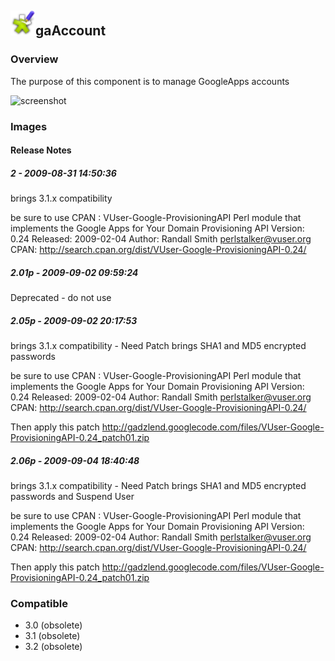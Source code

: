 ## <img src='./logo.jpg' width='40' height='40'>gaAccount

### Overview
The purpose of this component is to manage GoogleApps accounts 


![screenshot](https://talendforge.org/exchange/tos/upload_tos/extension-59/screenshot.jpg)
### Images




#### Release Notes

##### 2 - 2009-08-31 14:50:36
brings 3.1.x compatibility

be sure to use CPAN : VUser-Google-ProvisioningAPI
Perl module that implements the Google Apps for Your Domain Provisioning API
Version: 0.24
Released: 2009-02-04
Author: Randall Smith <perlstalker@vuser.org>
CPAN: http://search.cpan.org/dist/VUser-Google-ProvisioningAPI-0.24/
##### 2.01p - 2009-09-02 09:59:24
Deprecated - do not use
##### 2.05p - 2009-09-02 20:17:53
brings 3.1.x compatibility  - Need Patch
brings SHA1 and MD5 encrypted passwords

be sure to use CPAN : VUser-Google-ProvisioningAPI
Perl module that implements the Google Apps for Your Domain Provisioning API
Version: 0.24
Released: 2009-02-04
Author: Randall Smith <perlstalker@vuser.org>
CPAN: http://search.cpan.org/dist/VUser-Google-ProvisioningAPI-0.24/

Then apply this patch http://gadzlend.googlecode.com/files/VUser-Google-ProvisioningAPI-0.24_patch01.zip
##### 2.06p - 2009-09-04 18:40:48
brings 3.1.x compatibility - Need Patch
brings SHA1 and MD5 encrypted passwords and Suspend User

be sure to use CPAN : VUser-Google-ProvisioningAPI
Perl module that implements the Google Apps for Your Domain Provisioning API
Version: 0.24
Released: 2009-02-04
Author: Randall Smith <perlstalker@vuser.org>
CPAN: http://search.cpan.org/dist/VUser-Google-ProvisioningAPI-0.24/

Then apply this patch http://gadzlend.googlecode.com/files/VUser-Google-ProvisioningAPI-0.24_patch01.zip
### Compatible
 -  3.0 (obsolete)
 -   3.1 (obsolete)
 -   3.2 (obsolete)